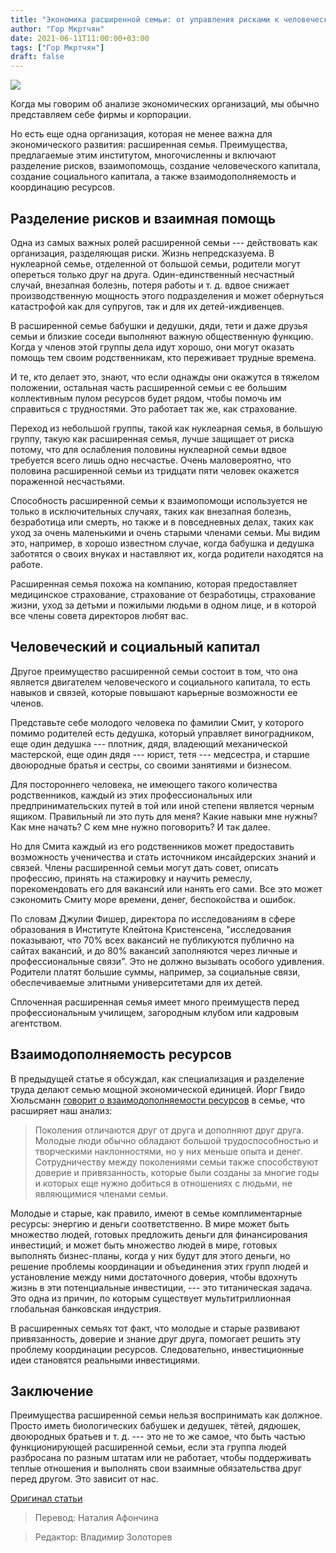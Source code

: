 ```yaml
---
title: "Экономика расширенной семьи: от управления рисками к человеческому капиталу"
author: "Гор Мкртчян"
date: 2021-06-11T11:00:00+03:00
tags: ["Гор Мкртчян"]
draft: false
---
```

![](https://cdn.mises.org/styles/slideshow/s3/static-page/img/gettyimages-1204426849.jpg?itok=o_m0djhL)

Когда мы говорим об анализе экономических организаций, мы обычно представляем себе фирмы и корпорации.

Но есть еще одна организация, которая не менее важна для экономического развития: расширенная семья. Преимущества, предлагаемые этим институтом, многочисленны и включают разделение рисков, взаимопомощь, создание человеческого капитала, создание социального капитала, а также взаимодополняемость и координацию ресурсов.

## Разделение рисков и взаимная помощь

Одна из самых важных ролей расширенной семьи --- действовать как организация, разделяющая риски. Жизнь непредсказуема. В нуклеарной семье, отделенной от большой семьи, родители могут опереться только друг на друга. Один-единственный несчастный случай, внезапная болезнь, потеря работы и т. д. вдвое снижает производственную мощность этого подразделения и может обернуться катастрофой как для супругов, так и для их детей-иждивенцев.

В расширенной семье бабушки и дедушки, дяди, тети и даже друзья семьи и близкие соседи выполняют важную общественную функцию. Когда у членов этой группы дела идут хорошо, они могут оказать помощь тем своим родственникам, кто переживает трудные времена.

И те, кто делает это, знают, что если однажды они окажутся в тяжелом положении, остальная часть расширенной семьи с ее большим коллективным пулом ресурсов будет рядом, чтобы помочь им справиться с трудностями. Это работает так же, как страхование.

Переход из небольшой группы, такой как нуклеарная семья, в большую группу, такую как расширенная семья, лучше защищает от риска потому, что для ослабления половины нуклеарной семьи вдвое требуется всего лишь одно несчастье. Очень маловероятно, что половина расширенной семьи из тридцати пяти человек окажется пораженной несчастьями.

Способность расширенной семьи к взаимопомощи используется не только в исключительных случаях, таких как внезапная болезнь, безработица или смерть, но также и в повседневных делах, таких как уход за очень маленькими и очень старыми членами семьи. Мы видим это, например, в хорошо известном случае, когда бабушка и дедушка заботятся о своих внуках и наставляют их, когда родители находятся на работе.

Расширенная семья похожа на компанию, которая предоставляет медицинское страхование, страхование от безработицы, страхование жизни, уход за детьми и пожилыми людьми в одном лице, и в которой все члены совета директоров любят вас.

## Человеческий и социальный капитал

Другое преимущество расширенной семьи состоит в том, что она является двигателем человеческого и социального капитала, то есть навыков и связей, которые повышают карьерные возможности ее членов.

Представьте себе молодого человека по фамилии Смит, у которого помимо родителей есть дедушка, который управляет виноградником, еще один дедушка --- плотник, дядя, владеющий механической мастерской, еще один дядя --- юрист, тетя --- медсестра, и старшие двоюродные братья и сестры, со своими занятиями и бизнесом.

Для постороннего человека, не имеющего такого количества родственников, каждый из этих профессиональных или предпринимательских путей в той или иной степени является черным ящиком. Правильный ли это путь для меня? Какие навыки мне нужны? Как мне начать? С кем мне нужно поговорить? И так далее.

Но для Смита каждый из его родственников может предоставить возможность ученичества и стать источником инсайдерских знаний и связей. Члены расширенной семьи могут дать совет, описать профессию, принять на стажировку и научить ремеслу, порекомендовать его для вакансий или нанять его сами. Все это может сэкономить Смиту море времени, денег, беспокойства и ошибок.

По словам Джулии Фишер, директора по исследованиям в сфере образования в Институте Клейтона Кристенсена, "исследования показывают, что 70% всех вакансий не публикуются публично на сайтах вакансий, и до 80% вакансий заполняются через личные и профессиональные связи". Это не должно вызывать особого удивления. Родители платят большие суммы, например, за социальные связи, обеспечиваемые элитными университетами для их детей.

Сплоченная расширенная семья имеет много преимуществ перед профессиональным училищем, загородным клубом или кадровым агентством.

## Взаимодополняемость ресурсов

В предыдущей статье я обсуждал, как специализация и разделение труда делают семью мощной экономической единицей. Йорг Гвидо Хюльсманн [говорит о взаимодополняемости ресурсов](https://mises.org/wire/how-state-destroys-families) в семье, что расширяет наш анализ:

> Поколения отличаются друг от друга и дополняют друг друга. Молодые люди обычно обладают большой трудоспособностью и творческими наклонностями, но у них меньше опыта и денег. Сотрудничеству между поколениями семьи также способствуют доверие и привязанность, которые были созданы за многие годы и которых еще нужно добиться в отношениях с людьми, не являющимися членами семьи.

Молодые и старые, как правило, имеют в семье комплиментарные ресурсы: энергию и деньги соответственно. В мире может быть множество людей, готовых предложить деньги для финансирования инвестиций, и может быть множество людей в мире, готовых выполнять бизнес-планы, когда у них будут для этого деньги, но решение проблемы координации и объединения этих групп людей и установление между ними достаточного доверия, чтобы вдохнуть жизнь в эти потенциальные инвестиции, --- это титаническая задача. Это одна из причин, по которым существует мультитриллионная глобальная банковская индустрия.

В расширенных семьях тот факт, что молодые и старые развивают привязанность, доверие и знание друг друга, помогает решить эту проблему координации ресурсов. Следовательно, инвестиционные идеи становятся реальными инвестициями.

## Заключение

Преимущества расширенной семьи нельзя воспринимать как должное. Просто иметь биологических бабушек и дедушек, тётей, дядюшек, двоюродных братьев и т. д. --- это не то же самое, что быть частью функционирующей расширенной семьи, если эта группа людей разбросана по разным штатам или не работает, чтобы поддерживать теплые отношения и выполнять свои взаимные обязательства друг перед другом. Это зависит от нас.

[Оригинал статьи](https://mises.org/wire/economics-extended-family-risk-management-human-capital)

> Перевод: Наталия Афончина

> Редактор: Владимир Золоторев
